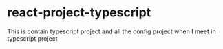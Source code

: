 # react-project-typescript
This is contain typescript project and all the config project when I meet in typescript project
